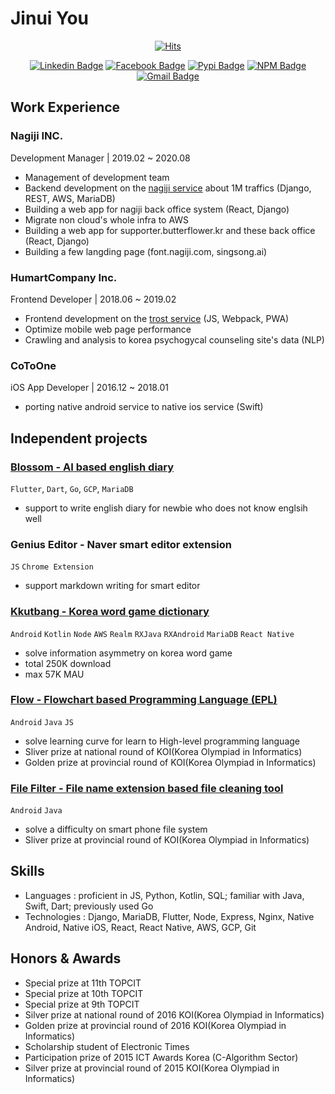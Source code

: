 # Jinui You

<div align=center>

[![Hits](https://hits.seeyoufarm.com/api/count/incr/badge.svg?url=https%3A%2F%2Fgithub.com%2Ftinyjin)](https://hits.seeyoufarm.com)                            

</div>

<div align=center>

[![Linkedin Badge](https://img.shields.io/badge/-LinkedIn-blue?style=flat-square&logo=Linkedin&logoColor=white&link=https://www.linkedin.com/in/jinui/)](https://www.linkedin.com/in/jinui/)
[![Facebook Badge](https://img.shields.io/badge/facebook-1877f2?style=flat-square&logo=facebook&logoColor=white&link=https://www.facebook.com/wlsdml)](https://www.facebook.com/wlsdml)
[![Pypi Badge](http://img.shields.io/badge/-pypi-blue?style=flat-square&logo=pypi&logoColor=yellow&link=https://pypi.org/user/tinyjin/)](https://pypi.org/user/tinyjin/)
[![NPM Badge](http://img.shields.io/badge/-npm-black?style=flat-square&logo=npm&link=https://www.npmjs.com/~tinyjin)](https://www.npmjs.com/~tinyjin)
[![Gmail Badge](https://img.shields.io/badge/Gmail-d14836?style=flat-square&logo=Gmail&logoColor=white&link=mailto:baram991103@gmail.com)](mailto:baram991103@gmail.com)

</div>

## Work Experience
### Nagiji INC.

Development Manager | 2019.02 ~ 2020.08

- Management of development team
- Backend development on the [nagiji service](https://www.nagiji.com) about 1M traffics (Django, REST, AWS, MariaDB)
- Building a web app for nagiji back office system (React, Django)
- Migrate non cloud's whole infra to AWS
- Building a web app for supporter.butterflower.kr and these back office (React, Django)
- Building a few langding page (font.nagiji.com, singsong.ai)

### HumartCompany Inc.

Frontend Developer | 2018.06  ~ 2019.02

- Frontend development on the [trost service](https://www.trost.co.kr) (JS, Webpack, PWA)
- Optimize mobile web page performance
- Crawling and analysis to korea psychogycal counseling site's data (NLP)


### CoToOne

iOS App Developer | 2016.12 ~ 2018.01

- porting native android service to native ios service (Swift)



## Independent projects
### [Blossom - AI based english diary](https://onelink.to/2n7b9c)
`Flutter`, `Dart`, `Go`, `GCP`, `MariaDB`
- support to write english diary for newbie who does not know englsih well

### Genius Editor - Naver smart editor extension
`JS` `Chrome Extension`
- support markdown writing for smart editor

### [Kkutbang - Korea word game dictionary](https://onelink.to/bshmaf)
`Android` `Kotlin` `Node` `AWS` `Realm` `RXJava` `RXAndroid` `MariaDB` `React Native`
- solve information asymmetry on korea word game
- total 250K download
- max 57K MAU

### [Flow - Flowchart based Programming Language (EPL)](https://drive.google.com/file/d/0Bxchf4mF-4R5SEhPSFhNQUdLX2M/view?usp=sharing)
`Android` `Java` `JS`
- solve learning curve for learn to High-level programming language
- Sliver prize at national round of KOI(Korea Olympiad in Informatics)
- Golden prize at provincial round of KOI(Korea Olympiad in Informatics)

### [File Filter - File name extension based file cleaning tool](https://drive.google.com/file/d/0Bxchf4mF-4R5aElCR3BfVzltQ2s/view)
`Android` `Java`
- solve a difficulty on smart phone file system
- Sliver prize at provincial round of KOI(Korea Olympiad in Informatics)

## Skills
- Languages : proficient in JS, Python, Kotlin, SQL; familiar with Java, Swift, Dart; previously used Go
- Technologies : Django, MariaDB, Flutter, Node, Express, Nginx, Native Android, Native iOS, React, React Native, AWS, GCP, Git



## Honors & Awards
- Special prize at 11th TOPCIT
- Special prize at 10th TOPCIT
- Special prize at 9th TOPCIT
- Silver prize at national round of 2016 KOI(Korea Olympiad in Informatics)
- Golden prize at provincial round of 2016 KOI(Korea Olympiad in Informatics)
- Scholarship student of Electronic Times
- Participation prize of 2015 ICT Awards Korea (C-Algorithm Sector)
- Silver prize at provincial round of 2015 KOI(Korea Olympiad in Informatics)
